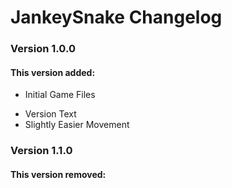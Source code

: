 JankeySnake Changelog
=====================

### Version 1.0.0
#### This version added:
-   Initial Game Files
*   Version Text
*   Slightly Easier Movement

### Version 1.1.0
#### This version removed: